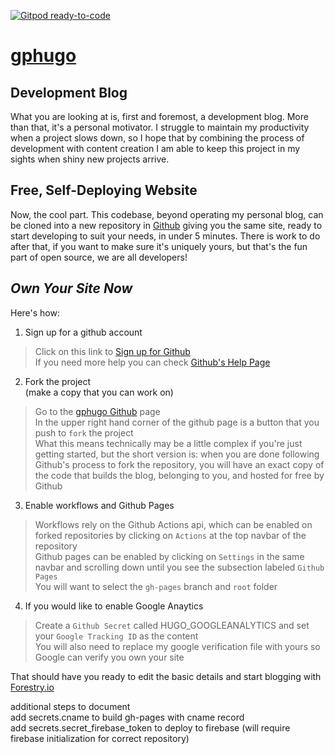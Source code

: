 [![Gitpod ready-to-code](https://img.shields.io/badge/Gitpod-ready--to--code-blue?logo=gitpod)](https://gitpod.io/#https://github.com/ryanjbartley/gphugo)

# [gphugo](https://www.github.com/ryanjbartley/gphugo)

## **Development Blog**
What you are looking at is, first and foremost, a development blog. 
More than that, it's a personal motivator. I struggle to maintain 
my productivity when a project slows down, so I hope that by
combining the process of development with content creation I am
able to keep this project in my sights when shiny new projects arrive.

## **Free, Self-Deploying Website**
Now, the cool part. This codebase, beyond operating my personal blog,
can be cloned into a new repository in [Github](https://github.com) 
giving you the same site, ready to start developing to suit your needs,
in under 5 minutes. There is work to do after that, if you want to
make sure it's uniquely yours, but that's the fun part of open source,
we are all developers!

## ***Own Your Site Now***
Here's how:
1. Sign up for a github account
> Click on this link to [Sign up for Github](https://github.com/join)  
If you need more help you can check [Github's Help Page](https://docs.github.com/en/free-pro-team@latest/github/getting-started-with-github/signing-up-for-a-new-github-account)

2. Fork the project  
(make a copy that you can work on)
> Go to the [gphugo Github](https://www.github.com/ryanjbartley/gphugo) page   
In the upper right hand corner of the github page is a button that you push to `fork` the project  
What this means technically may be a little complex if you're just getting started, but the short version is: when you are done following Github's process to fork the repository, you will have an exact copy of the code that builds the blog, belonging to you, and hosted for free by Github

3. Enable workflows and Github Pages
> Workflows rely on the Github Actions api, which can be enabled on forked repositories by clicking on `Actions` at the top navbar of the repository  
Github pages can be enabled by clicking on `Settings` in the same navbar and scrolling down until you see the subsection labeled `Github Pages`  
You will want to select the `gh-pages` branch and `root` folder

4. If you would like to enable Google Anaytics
> Create a `Github Secret` called HUGO_GOOGLEANALYTICS and set your `Google Tracking ID` as the content  
You will also need to replace my google verification file with yours so Google can verify you own your site

That should have you ready to edit the basic details and start blogging with [Forestry.io](https://forestry.io)

additional steps to document  
add secrets.cname to build gh-pages with cname record  
add secrets.secret_firebase_token to deploy to firebase (will require firebase initialization for correct repository)  